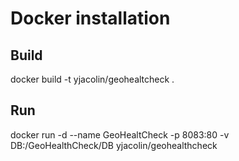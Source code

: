 # Docker installation

## Build

docker build -t yjacolin/geohealtcheck .

## Run

docker run -d --name GeoHealtCheck -p 8083:80 -v DB:/GeoHealthCheck/DB yjacolin/geohealthcheck 
